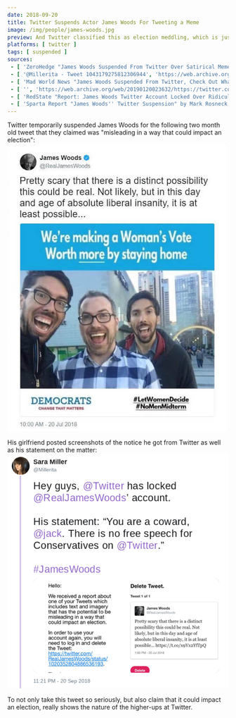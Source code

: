 ```yaml
---
date: 2018-09-20
title: Twitter Suspends Actor James Woods For Tweeting a Meme
image: /img/people/james-woods.jpg
preview: And Twitter classified this as election meddling, which is just rich lol
platforms: [ twitter ]
tags: [ suspended ]
sources:
 - [ 'ZeroHedge "James Woods Suspended From Twitter Over Satirical Meme That Could "Impact An Election"" (23 Sept 2018)', 'https://www.zerohedge.com/news/2018-09-22/james-woods-suspended-twitter-over-satirical-meme-could-impact-election' ]
 - [ '@Millerita - Tweet 1043179275812306944', 'https://web.archive.org/web/20180922061943/https://twitter.com/Millerita/status/1043179275812306944' ]
 - [ 'Mad World News "James Woods Suspended From Twitter, Check Out What He Posted" by Adam Casalino (24 Sept 2018)', 'https://madworldnews.com/james-woods-suspended-twitter/' ]
 - [ '', 'https://web.archive.org/web/20190120023632/https://twitter.com/RealJamesWoods/status/1020352804886536193' ]
 - [ 'RedState "Report: James Woods Twitter Account Locked Over Ridiculous Charge of Possible Election Interference" by Brandon Morse (21 Sept 2018)', 'https://www.redstate.com/brandon_morse/2018/09/21/report-james-woods-twitter-account-locked-ridiculous-charge-possible-election-interference/' ]
 - [ 'Sparta Report "James Woods'' Twitter Suspension" by Mark Rosneck (23 Sept 2018)', 'https://www.spartareport.com/2018/09/james-woods-twitter-suspension/' ]
---
```


Twitter temporarily suspended James Woods for the following two month old tweet that they claimed was "misleading in a way that could impact an election":
![](letwomendecide-meme-tweet.jpg)

His girlfriend posted screenshots of the notice he got from Twitter as well as his statement on the matter:
![](Millerita@1043022265573498882.png)

To not only take this tweet so seriously, but also claim that it could impact an election, really shows the nature of the higher-ups at Twitter.
